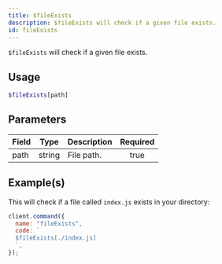 ```yaml
---
title: $fileExists
description: $fileExists will check if a given file exists.
id: fileExists
---
```


`$fileExists` will check if a given file exists.

## Usage

```php
$fileExists[path]
```

## Parameters

| Field | Type   | Description | Required |
| ----- | ------ | ----------- | :------: |
| path  | string | File path.  |   true   |

## Example(s)

This will check if a file called `index.js` exists in your directory:

```javascript
client.command({
  name: "fileExists",
  code: `
  $fileExists[./index.js]
  `,
});
```
